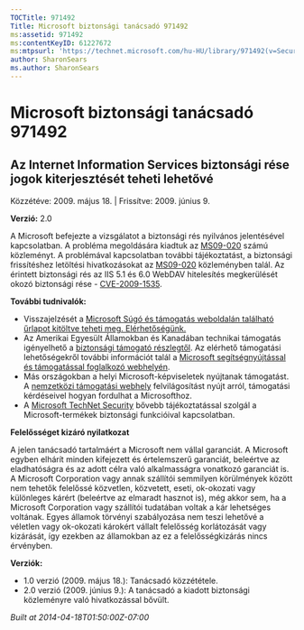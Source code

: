 ```yaml
---
TOCTitle: 971492
Title: Microsoft biztonsági tanácsadó 971492
ms:assetid: 971492
ms:contentKeyID: 61227672
ms:mtpsurl: 'https://technet.microsoft.com/hu-HU/library/971492(v=Security.10)'
author: SharonSears
ms.author: SharonSears
---
```




Microsoft biztonsági tanácsadó 971492
=====================================

Az Internet Information Services biztonsági rése jogok kiterjesztését teheti lehetővé
-------------------------------------------------------------------------------------

Közzétéve: 2009. május 18. | Frissítve: 2009. június 9.

**Verzió:** 2.0

A Microsoft befejezte a vizsgálatot a biztonsági rés nyilvános jelentésével kapcsolatban. A probléma megoldására kiadtuk az [MS09-020](http://go.microsoft.com/fwlink/?linkid=150568) számú közleményt. A problémával kapcsolatban további tájékoztatást, a biztonsági frissítéshez letöltési hivatkozásokat az [MS09-020](http://go.microsoft.com/fwlink/?linkid=150568) közleményben talál. Az érintett biztonsági rés az IIS 5.1 és 6.0 WebDAV hitelesítés megkerülését okozó biztonsági rése - [CVE-2009-1535](http://www.cve.mitre.org/cgi-bin/cvename.cgi?name=cve-2009-1535).

**További tudnivalók:**

-   Visszajelzését a [Microsoft Súgó és támogatás weboldalán található űrlapot kitöltve teheti meg. Elérhetőségünk.](https://support.microsoft.com/common/survey.aspx?scid=sw;en;1257&amp;showpage=1&amp;ws=technet&amp;sd=tech)
-   Az Amerikai Egyesült Államokban és Kanadában technikai támogatás igényelhető a [biztonsági támogató részlegtől](http://go.microsoft.com/fwlink/?linkid=21131). Az elérhető támogatási lehetőségekről további információt talál a [Microsoft segítségnyújtással és támogatással foglalkozó webhelyén](http://support.microsoft.com/).
-   Más országokban a helyi Microsoft-képviseletek nyújtanak támogatást. A [nemzetközi támogatási webhely](http://go.microsoft.com/fwlink/?linkid=21155) felvilágosítást nyújt arról, támogatási kérdéseivel hogyan fordulhat a Microsofthoz.
-   A [Microsoft TechNet Security](http://go.microsoft.com/fwlink/?linkid=21132) bővebb tájékoztatással szolgál a Microsoft-termékek biztonsági funkcióival kapcsolatban.

**Felelősséget kizáró nyilatkozat**

A jelen tanácsadó tartalmáért a Microsoft nem vállal garanciát. A Microsoft egyben elhárít minden kifejezett és értelemszerű garanciát, beleértve az eladhatóságra és az adott célra való alkalmasságra vonatkozó garanciát is. A Microsoft Corporation vagy annak szállítói semmilyen körülmények között nem tehetők felelőssé közvetlen, közvetett, eseti, ok-okozati vagy különleges kárért (beleértve az elmaradt hasznot is), még akkor sem, ha a Microsoft Corporation vagy szállítói tudatában voltak a kár lehetséges voltának. Egyes államok törvényi szabályozása nem teszi lehetővé a véletlen vagy ok-okozati károkért vállalt felelősség korlátozását vagy kizárását, így ezekben az államokban az ez a felelősségkizárás nincs érvényben.

**Verziók:**

-   1.0 verzió (2009. május 18.): Tanácsadó közzététele.
-   2.0 verzió (2009. június 9.): A tanácsadó a kiadott biztonsági közleményre való hivatkozással bővült.

*Built at 2014-04-18T01:50:00Z-07:00*
